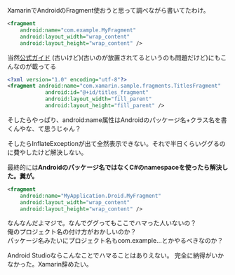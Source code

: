XamarinでAndroidのFragment使おうと思って調べながら書いてたわけ。

```xml
<fragment
    android:name="com.example.MyFragment"
    android:layout_width="wrap_content"
    android:layout_height="wrap_content" />
```

当然[公式ガイド](https://developer.xamarin.com/guides/android/platform_features/fragments/part_1_-_creating_a_fragment/)
(古いけど)(古いのが放置されてるというのも問題だけど)にもこんなのが載ってる

```xml
<?xml version="1.0" encoding="utf-8"?>
<fragment android:name="com.xamarin.sample.fragments.TitlesFragment"
            android:id="@+id/titles_fragment"
            android:layout_width="fill_parent"
            android:layout_height="fill_parent" />
```

そしたらやっぱり、android:name属性はAndroidのパッケージ名+クラス名を書くんやな、て思うじゃん？

そしたらInflateExceptionが出て全然表示できない。それで半日くらいググるのに費やしたけど解決しない。

最終的には**Androidのパッケージ名ではなくC#のnamespaceを使ったら解決した。糞が。**

```xml
<fragment
    android:name="MyApplication.Droid.MyFragment"
    android:layout_width="wrap_content"
    android:layout_height="wrap_content" />
```

なんなんだよマジで。なんでググってもここでハマった人いないの？  
俺のプロジェクト名の付け方がおかしいのか？  
パッケージ名みたいにプロジェクト名もcom.example...とかやるべきなのか？  

Android Studioならこんなことでハマることはありえない。
完全に納得がいかなかった。Xamarin辞めたい。
